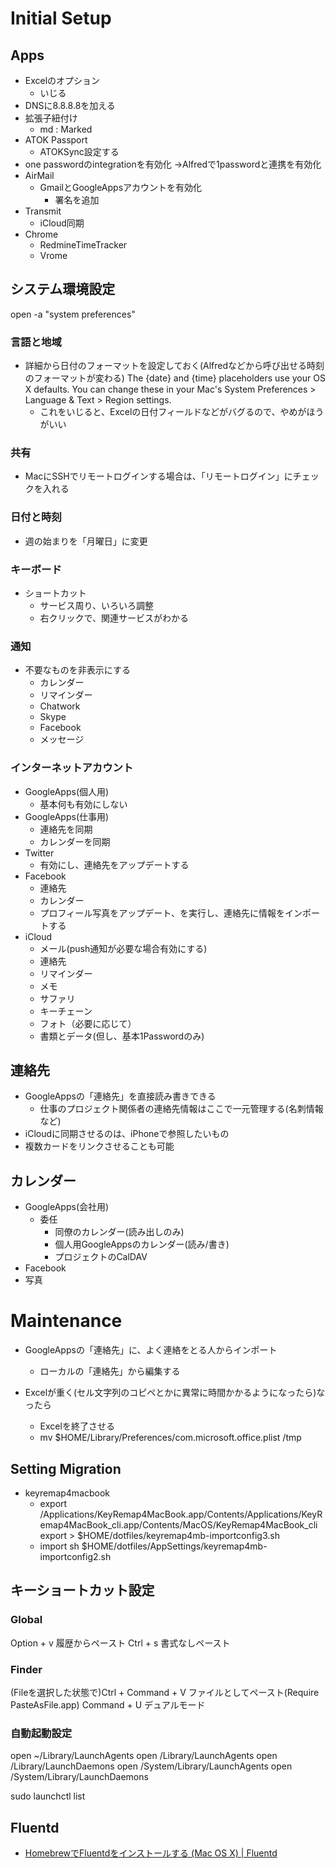 
# Initial Setup

## Apps

- Excelのオプション
  - いじる
- DNSに8.8.8.8を加える
- 拡張子紐付け
  - md : Marked
- ATOK Passport
  - ATOKSync設定する
- one passwordのintegrationを有効化 →Alfredで1passwordと連携を有効化
- AirMail
  - GmailとGoogleAppsアカウントを有効化
    - 署名を追加
- Transmit
  - iCloud同期
- Chrome
  - RedmineTimeTracker
  - Vrome

## システム環境設定 

open -a "system preferences"

### 言語と地域

- 詳細から日付のフォーマットを設定しておく(Alfredなどから呼び出せる時刻のフォーマットが変わる)
The {date} and {time} placeholders use your OS X defaults. You can change these in your Mac's System Preferences > Language & Text > Region settings.
  - これをいじると、Excelの日付フィールドなどがバグるので、やめがほうがいい

### 共有

- MacにSSHでリモートログインする場合は、「リモートログイン」にチェックを入れる


### 日付と時刻

- 週の始まりを「月曜日」に変更


### キーボード

- ショートカット
  - サービス周り、いろいろ調整
  - 右クリックで、関連サービスがわかる

### 通知

- 不要なものを非表示にする
  - カレンダー
  - リマインダー
  - Chatwork
  - Skype
  - Facebook
  - メッセージ

### インターネットアカウント

- GoogleApps(個人用)
  - 基本何も有効にしない
- GoogleApps(仕事用)
  - 連絡先を同期
  - カレンダーを同期
- Twitter
  - 有効にし、連絡先をアップデートする
- Facebook
  - 連絡先
  - カレンダー
  - プロフィール写真をアップデート、を実行し、連絡先に情報をインポートする
- iCloud
  - メール(push通知が必要な場合有効にする)
  - 連絡先
  - リマインダー
  - メモ
  - サファリ
  - キーチェーン
  - フォト（必要に応じて）
  - 書類とデータ(但し、基本1Passwordのみ)

## 連絡先

- GoogleAppsの「連絡先」を直接読み書きできる
  - 仕事のプロジェクト関係者の連絡先情報はここで一元管理する(名刺情報など)
- iCloudに同期させるのは、iPhoneで参照したいもの
- 複数カードをリンクさせることも可能

##  カレンダー
  - GoogleApps(会社用)
    - 委任
      - 同僚のカレンダー(読み出しのみ)
      - 個人用GoogleAppsのカレンダー(読み/書き)
      - プロジェクトのCalDAV
  - Facebook
- 写真

# Maintenance

- GoogleAppsの「連絡先」に、よく連絡をとる人からインポート
  - ローカルの「連絡先」から編集する


- Excelが重く(セル文字列のコピペとかに異常に時間かかるようになったら)なったら
  - Excelを終了させる
  - mv $HOME/Library/Preferences/com.microsoft.office.plist /tmp


## Setting Migration

- keyremap4macbook
  - export
    /Applications/KeyRemap4MacBook.app/Contents/Applications/KeyRemap4MacBook_cli.app/Contents/MacOS/KeyRemap4MacBook_cli export > $HOME/dotfiles/keyremap4mb-importconfig3.sh
  - import
    sh $HOME/dotfiles/AppSettings/keyremap4mb-importconfig2.sh

## キーショートカット設定
### Global

Option + v 履歴からペースト
Ctrl + s           書式なしペースト

### Finder

(Fileを選択した状態で)Ctrl + Command + V ファイルとしてペースト(Require PasteAsFile.app)
Command + U デュアルモード

### 自動起動設定


open ~/Library/LaunchAgents
open /Library/LaunchAgents
open /Library/LaunchDaemons
open /System/Library/LaunchAgents
open /System/Library/LaunchDaemons

sudo launchctl list

## Fluentd

- [HomebrewでFluentdをインストールする (Mac OS X) | Fluentd](http://docs.fluentd.org/ja/articles/install-by-homebrew)
